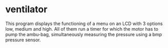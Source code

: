# ventilator

This program displays the functioning of a menu on an LCD with 3 options low, medium and high. All of them run a timer for which the motor has to pump the ambu-bag, simultaneously measuring the pressure using a bmp pressure sensor.
